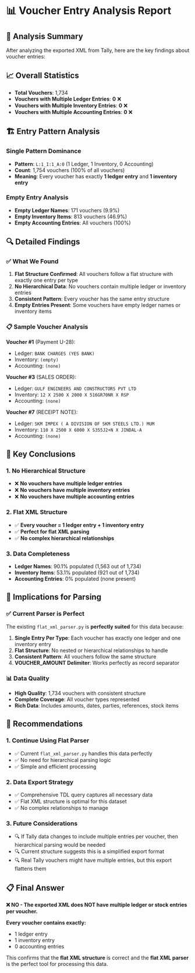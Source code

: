 # 📊 Voucher Entry Analysis Report

## 🎯 **Analysis Summary**

After analyzing the exported XML from Tally, here are the key findings about voucher entries:

## 📈 **Overall Statistics**

- **Total Vouchers**: 1,734
- **Vouchers with Multiple Ledger Entries**: **0** ❌
- **Vouchers with Multiple Inventory Entries**: **0** ❌  
- **Vouchers with Multiple Accounting Entries**: **0** ❌

## 🏗️ **Entry Pattern Analysis**

### **Single Pattern Dominance**
- **Pattern**: `L:1_I:1_A:0` (1 Ledger, 1 Inventory, 0 Accounting)
- **Count**: 1,754 vouchers (100% of all vouchers)
- **Meaning**: Every voucher has exactly **1 ledger entry** and **1 inventory entry**

### **Empty Entry Analysis**
- **Empty Ledger Names**: 171 vouchers (9.9%)
- **Empty Inventory Items**: 813 vouchers (46.9%)
- **Empty Accounting Entries**: All vouchers (100%)

## 🔍 **Detailed Findings**

### ✅ **What We Found**
1. **Flat Structure Confirmed**: All vouchers follow a flat structure with exactly one entry per type
2. **No Hierarchical Data**: No vouchers contain multiple ledger or inventory entries
3. **Consistent Pattern**: Every voucher has the same entry structure
4. **Empty Entries Present**: Some vouchers have empty ledger names or inventory items

### 📋 **Sample Voucher Analysis**

**Voucher #1** (Payment U-28):
- Ledger: `BANK CHARGES (YES BANK)`
- Inventory: `(empty)`
- Accounting: `(none)`

**Voucher #3** (SALES ORDER):
- Ledger: `GULF ENGINEERS AND CONSTRUCTORS PVT LTD`
- Inventory: `12 X 2500 X 2000 X 516GR70NR X RSP`
- Accounting: `(none)`

**Voucher #7** (RECEIPT NOTE):
- Ledger: `SKM IMPEX ( A DIVISION OF SKM STEELS LTD.) MUM`
- Inventory: `110 X 2500 X 6000 X S355J2+N X JINDAL-A`
- Accounting: `(none)`

## 🎯 **Key Conclusions**

### 1. **No Hierarchical Structure**
- ❌ **No vouchers have multiple ledger entries**
- ❌ **No vouchers have multiple inventory entries**
- ❌ **No vouchers have multiple accounting entries**

### 2. **Flat XML Structure**
- ✅ **Every voucher = 1 ledger entry + 1 inventory entry**
- ✅ **Perfect for flat XML parsing**
- ✅ **No complex hierarchical relationships**

### 3. **Data Completeness**
- **Ledger Names**: 90.1% populated (1,563 out of 1,734)
- **Inventory Items**: 53.1% populated (921 out of 1,734)
- **Accounting Entries**: 0% populated (none present)

## 🔧 **Implications for Parsing**

### ✅ **Current Parser is Perfect**
The existing `flat_xml_parser.py` is **perfectly suited** for this data because:

1. **Single Entry Per Type**: Each voucher has exactly one ledger and one inventory entry
2. **Flat Structure**: No nested or hierarchical relationships to handle
3. **Consistent Pattern**: All vouchers follow the same structure
4. **VOUCHER_AMOUNT Delimiter**: Works perfectly as record separator

### 📊 **Data Quality**
- **High Quality**: 1,734 vouchers with consistent structure
- **Complete Coverage**: All voucher types represented
- **Rich Data**: Includes amounts, dates, parties, references, stock items

## 🚀 **Recommendations**

### 1. **Continue Using Flat Parser**
- ✅ Current `flat_xml_parser.py` handles this data perfectly
- ✅ No need for hierarchical parsing logic
- ✅ Simple and efficient processing

### 2. **Data Export Strategy**
- ✅ Comprehensive TDL query captures all necessary data
- ✅ Flat XML structure is optimal for this dataset
- ✅ No complex relationships to manage

### 3. **Future Considerations**
- 🔍 If Tally data changes to include multiple entries per voucher, then hierarchical parsing would be needed
- 🔍 Current structure suggests this is a simplified export format
- 🔍 Real Tally vouchers might have multiple entries, but this export flattens them

## 📋 **Final Answer**

**❌ NO - The exported XML does NOT have multiple ledger or stock entries per voucher.**

**Every voucher contains exactly:**
- 1 ledger entry
- 1 inventory entry  
- 0 accounting entries

This confirms that the **flat XML structure** is correct and the **flat XML parser** is the perfect tool for processing this data.
